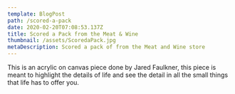 ```yaml
---
template: BlogPost
path: /scored-a-pack
date: 2020-02-20T07:08:53.137Z
title: Scored a Pack from the Meat & Wine
thumbnail: /assets/ScoredaPack.jpg
metaDescription: Scored a pack of from the Meat and Wine store
---
```


This is an acrylic on canvas piece done by Jared Faulkner, this piece is meant to highlight the details of life and see the detail in all the small things that life has to offer you.
